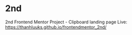 # 2nd
2nd Frontend Mentor Project - Clipboard landing page
Live: https://thanhluuks.github.io/frontendmentor_2nd/
